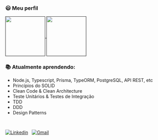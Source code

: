 ### 😃 Meu perfil 

<a href="">
  <img align="center" src="https://github-readme-stats.vercel.app/api/top-langs/?username=LemuelZara&layout=compact&langs_count=4&theme=dracula" height="125" />
</a>
<a href="">
  <img align="center" src="https://github-readme-stats.vercel.app/api?username=lemuelZara&hide=contribs,issues&theme=dracula" height="125" />
</a>

<br>

### :books: Atualmente aprendendo:
  - Node.js, Typescript, Prisma, TypeORM, PostgreSQL, API REST, etc
  - Princípios do SOLID
  - Clean Code & Clean Architecture
  - Teste Unitários & Testes de Integração
  - TDD
  - DDD
  - Design Patterns

<br>

[![Linkedin](https://img.shields.io/badge/Linkedin-%F0%9F%91%8B-fff?logo=linkedin&labelColor=006494)](https://www.linkedin.com/in/lemuelZara/)
&nbsp;
[![Gmail](https://img.shields.io/badge/Gmail-%F0%9F%91%8B-fff?logo=gmail&labelColor=BB001B&logoColor=white)](mailto:lemuel.czara@gmail.com)

